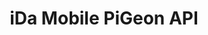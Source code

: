---
title: iDa Mobile PiGeon API

language_tabs:
  - xml : WSDL

toc_footers:
  - <a href='http://www.idamob.ru'>@ copyright iDa Mobile 2016</a>
  - <a href='http://doc.idamob.ru'>@ documentation iDa Mobile</a>

includes:
  - pigeon/description
  - pigeon/requestProToBank
  - pigeon/checkSubscriptionAuthorized
  - pigeon/authorizeSubscription
  - pigeon/verifySubscriptionAuthorization
  - pigeon/requestPigeonToBank
  - pigeon/reportNotificationExpired
  - pigeon/requestBankToPigeon
  - pigeon/sendNotification
  - pigeon/getNotificationDetails
  - pigeon/getDeliveryStatus
  - pigeon/deleteSubscription
  - pigeon/checkSubscriptionExists
  - pigeon/dataStructs
  - pigeon/pushContent
  - pigeon/pushType
  - pigeon/pushDetails
  - pigeon/faq

search: true
---